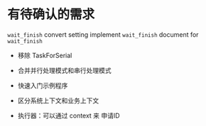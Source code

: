 # 有待确认的需求

`wait_finish` convert setting
    implement `wait_finish` 
    document for `wait_finish` 
- 移除 TaskForSerial
- 合并并行处理模式和串行处理模式

- 快速入门示例程序
- 区分系统上下文和业务上下文
- 执行器：可以通过 context 来 申请ID
  


